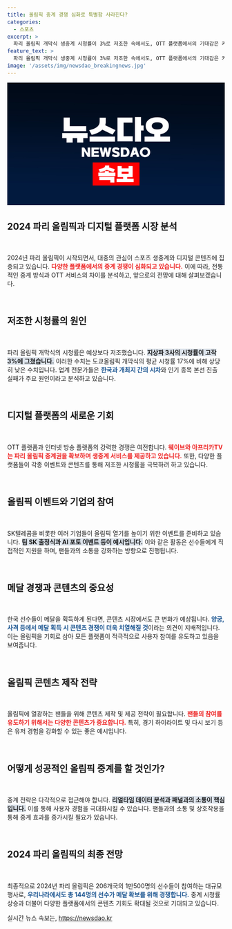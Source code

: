 ```yaml
---
title: 올림픽 중계 경쟁 심화로 특별함 사라진다?
categories:
  - 스포츠
excerpt: >
  파리 올림픽 개막식 생중계 시청률이 3%로 저조한 속에서도, OTT 플랫폼에서의 기대감은 커지고 있다. 메달 쟁탈전이 이어지면 콘텐츠 경쟁이 뜨거워질 전망이다. 하이브와 SKT의 응원 이벤트로 올림픽 열기가 더해질 것으로 보인다!
feature_text: >
  파리 올림픽 개막식 생중계 시청률이 3%로 저조한 속에서도, OTT 플랫폼에서의 기대감은 커지고 있다. 메달 쟁탈전이 이어지면 콘텐츠 경쟁이 뜨거워질 전망이다. 하이브와 SKT의 응원 이벤트로 올림픽 열기가 더해질 것으로 보인다!
image: '/assets/img/newsdao_breakingnews.jpg'
---
```


<p><img src="/assets/img/newsdao_breakingnews.jpg" alt="flaretime 속보" /></p>

<h2 data-ke-size="size26">2024 파리 올림픽과 디지털 플랫폼 시장 분석</h2>

<p data-ke-size="size16">&nbsp;</p>

<p>2024년 파리 올림픽이 시작되면서, 대중의 관심이 스포츠 생중계와 디지털 콘텐츠에 집중되고 있습니다. <b><span style="color: #ee2323;">다양한 플랫폼에서의 중계 경쟁이 심화되고 있습니다.</span></b> 이에 따라, 전통적인 중계 방식과 OTT 서비스의 차이를 분석하고, 앞으로의 전망에 대해 살펴보겠습니다.</p>

<p data-ke-size="size16">&nbsp;</p>

<h2 data-ke-size="size26">저조한 시청률의 원인</h2>

<p data-ke-size="size16">&nbsp;</p>

<p>파리 올림픽 개막식의 시청률은 예상보다 저조했습니다. <b><span style="background-color: #21538527;">지상파 3사의 시청률이 고작 3%에 그쳤습니다.</span></b> 이러한 수치는 도쿄올림픽 개막식의 평균 시청률 17%에 비해 상당히 낮은 수치입니다. 업계 전문가들은 <b><span style="color: #1a5490;">한국과 개최지 간의 시차</span></b>와 인기 종목 본선 진출 실패가 주요 원인이라고 분석하고 있습니다.</p>

<p data-ke-size="size16">&nbsp;</p>

<h2 data-ke-size="size26">디지털 플랫폼의 새로운 기회</h2>

<p data-ke-size="size16">&nbsp;</p>

<p>OTT 플랫폼과 인터넷 방송 플랫폼의 강력한 경쟁은 여전합니다. <b><span style="color: #ee2323;">웨이브와 아프리카TV는 파리 올림픽 중계권을 확보하며 생중계 서비스를 제공하고 있습니다.</span></b> 또한, 다양한 플랫폼들이 각종 이벤트와 콘텐츠를 통해 저조한 시청률을 극복하려 하고 있습니다.  </p>

<p data-ke-size="size16">&nbsp;</p>

<h2 data-ke-size="size26">올림픽 이벤트와 기업의 참여</h2>

<p data-ke-size="size16">&nbsp;</p>

<p>SK텔레콤을 비롯한 여러 기업들이 올림픽 열기를 높이기 위한 이벤트를 준비하고 있습니다. <b><span style="background-color: #21538527;">팀 SK 출정식과 AI 포토 이벤트 등이 예시입니다.</span></b> 이와 같은 활동은 선수들에게 직접적인 지원을 하며, 팬들과의 소통을 강화하는 방향으로 진행됩니다.</p>

<p data-ke-size="size16">&nbsp;</p>

<h2 data-ke-size="size26">메달 경쟁과 콘텐츠의 중요성</h2>

<p data-ke-size="size16">&nbsp;</p>

<p>한국 선수들이 메달을 획득하게 된다면, 콘텐츠 시장에서도 큰 변화가 예상됩니다. <b><span style="color: #1a5490;">양궁, 사격 등에서 메달 획득 시 콘텐츠 경쟁이 더욱 치열해질 것</span></b>이라는 의견이 지배적입니다. 이는 올림픽을 기회로 삼아 모든 플랫폼이 적극적으로 사용자 참여를 유도하고 있음을 보여줍니다.</p>

<p data-ke-size="size16">&nbsp;</p>

<h2 data-ke-size="size26">올림픽 콘텐츠 제작 전략</h2>

<p data-ke-size="size16">&nbsp;</p>

<p>올림픽에 열광하는 팬들을 위해 콘텐츠 제작 및 제공 전략이 필요합니다. <b><span style="color: #ee2323;">팬들의 참여를 유도하기 위해서는 다양한 콘텐츠가 중요합니다.</span></b> 특히, 경기 하이라이트 및 다시 보기 등은 유저 경험을 강화할 수 있는 좋은 예시입니다.</p>

<p data-ke-size="size16">&nbsp;</p>

<h2 data-ke-size="size26">어떻게 성공적인 올림픽 중계를 할 것인가?</h2>

<p data-ke-size="size16">&nbsp;</p>

<p>중계 전략은 다각적으로 접근해야 합니다. <b><span style="background-color: #21538527;">리얼타임 데이터 분석과 패널과의 소통이 핵심입니다.</span></b> 이를 통해 사용자 경험을 극대화시킬 수 있습니다. 팬들과의 소통 및 상호작용을 통해 중계 효과를 증가시킬 필요가 있습니다.</p>

<p data-ke-size="size16">&nbsp;</p>

<h2 data-ke-size="size26">2024 파리 올림픽의 최종 전망</h2>

<p data-ke-size="size16">&nbsp;</p>

<p>최종적으로 2024년 파리 올림픽은 206개국의 1만500명의 선수들이 참여하는 대규모 행사로, <b><span style="color: #1a5490;">우리나라에서도 총 144명의 선수가 메달 확보를 위해 경쟁합니다.</span></b> 중계 시청률 상승과 더불어 다양한 플랫폼에서의 콘텐츠 기회도 확대될 것으로 기대되고 있습니다.</p>
실시간 뉴스 속보는, <a href="https://newsdao.kr" rel="dofollow">https://newsdao.kr</a>


